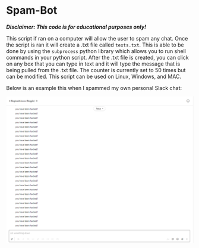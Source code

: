 # Spam-Bot
_**Disclaimer: This code is for educational purposes only!**_

This script if ran on a computer will allow the user to spam any chat. Once the script is ran it will create a .txt file called `texts.txt`. This is able to be done by using the `subprocess` python library which allows you to run shell commands in your python script. After the .txt file is created, you can click on any box that you can type in text and it will type the message that is being pulled from the .txt file. The counter is currently set to 50 times but can be modified. This script can be used on Linux, Windows, and MAC.

Below is an example this when I spammed my own personal Slack chat:

![Slack](https://github.com/rjones18/Images/blob/main/slack_spam.png)



